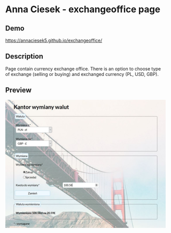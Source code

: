 # Anna Ciesek - exchangeoffice page

## Demo
https://annaciesek5.github.io/exchangeoffice/

## Description
Page contain currency exchange office. There is an option to choose type of exchange (selling or buying) and exchanged currency (PL, USD, GBP). 

## Preview
![Page Preview](https://github.com/annaciesek5/exchangeoffice/blob/master/images/PagePreview.JPG)
